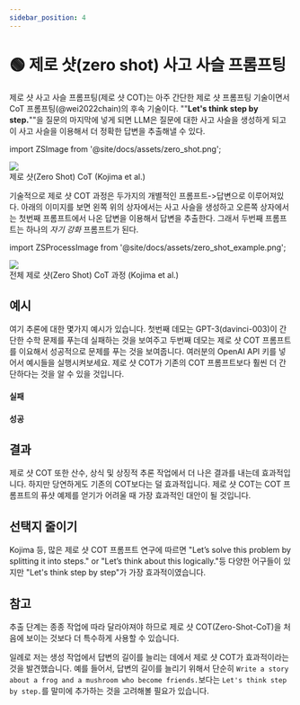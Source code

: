 ```yaml
---
sidebar_position: 4
---
```


# 🟢 제로 샷(zero shot) 사고 사슬 프롬프팅


제로 샷 사고 사슬 프롬프팅(제로 샷 COT)는 아주 간단한 제로 샷 프롬프팅 기술이면서 CoT 프롬프팅(@wei2022chain)의 후속 기술이다. ""**Let's think step
by step.**""을 질문의 마지막에 넣게 되면 LLM은 질문에 대한 사고 사슬을 생성하게 되고 이 사고 사슬을 이용해서 더 정확한 답변을 추출해낼 수 있다.  

import ZSImage from '@site/docs/assets/zero_shot.png';

<div style={{textAlign: 'center'}}>
  <img src={ZSImage} style={{width: "500px"}} />
</div>

<div style={{textAlign: 'center'}}>
제로 샷(Zero Shot) CoT (Kojima et al.)
</div>

기술적으로 제로 샷 COT 과정은 두가지의 개별적인 프롬프트->답변으로 이루어져있다.
아래의 이미지를 보면 왼쪽 위의 상자에서는 사고 사슬을 생성하고 오른쪽 상자에서는 첫번째 프롬프트에서 나온 답변을 이용해서 답변을 추출한다.
그래서 두번째 프롬프트는 하나의 _자기 강화_ 프롬프트가 된다.

import ZSProcessImage from '@site/docs/assets/zero_shot_example.png';

<div style={{textAlign: 'center'}}>
  <img src={ZSProcessImage} style={{width: "500px"}} />
</div>

<div style={{textAlign: 'center'}}>
전체 제로 샷(Zero Shot) CoT 과정 (Kojima et al.)
</div>

## 예시

여기 추론에 대한 몇가지 예시가 있습니다.
첫번째 데모는 GPT-3(davinci-003)이 간단한 수학 문제를 푸는데 실패하는 것을 보여주고
두번째 데모는 제로 샷 COT 프롬프트를 이요해서 성공적으로 문제를 푸는 것을 보여줍니다.
여러분의 OpenAI API 키를 넣어서 예시들을 실행시켜보세요.
제로 샷 COT가 기존의 COT 프롬프트보다 훨씬 더 간단하다는 것을 알 수 있을 것입니다.

#### 실패

<div trydyno-embed="" openai-model="text-davinci-003" initial-prompt="If John has 5 pears, then eats 2, and buys 5 more, then gives 3 to his friend, how many pears does he have?" initial-response="John has 8 pears." max-tokens="256" box-rows="3" model-temp="0.7" top-p="1"></div>


#### 성공

<div trydyno-embed="" openai-model="text-davinci-003" initial-prompt="If John has 5 pears, then eats 2, and buys 5 more, then gives 3 to his friend, how many pears does he have?\n\nLet's think step by step." initial-response="John starts with 5 pears. He eats 2 pears, leaving him with 3 pears. He buys 5 more pears, giving him a total of 8 pears. He gives 3 pears to his friend, leaving him with only 5 pears." max-tokens="256" box-rows="5" model-temp="0.7" top-p="1"></div>

## 결과

제로 샷 COT 또한 산수, 상식 및 상징적 추론 작업에서 더 나은 결과를 내는데 효과적입니다.
하지만 당연하게도 기존의 COT보다는 덜 효과적입니다.
제로 샷 COT는 COT 프롬프트의 퓨샷 예제를 얻기가 어려울 때 가장 효과적인 대안이 될 것입니다. 

## 선택지 줄이기

Kojima 등, 많은 제로 샷 COT 프롬프트 연구에 따르면
"Let’s solve this problem by splitting it into steps." or "Let’s think about this logically."등 다양한 어구들이 있지만
"Let's think step by step"가 가장 효과적이였습니다. 



## 참고

추출 단계는 종종 작업에 따라 달라야져야 하므로 제로 샷 COT(Zero-Shot-CoT)을 처음에 보이는 것보다 더 특수하게 사용할 수 있습니다.

일례로 저는 생성 작업에서 답변의 길이를 늘리는 데에서 제로 샷 COT가 효과적이라는 것을 발견했습니다.
예를 들어서, 답변의 길이를 늘리기 위해서 
단순히 `Write a story about a frog and a mushroom who become friends.`보다는 `Let's think step by step.`를 말미에 추가하는 것을 고려해볼 필요가 있습니다.

